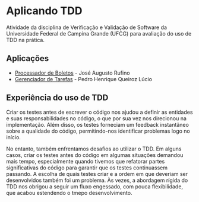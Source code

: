 # Aplicando TDD

Atividade da disciplina de Verificação e Validação de Software da Universidade Federal de Campina Grande (UFCG) para avaliação do uso de TDD na prática.

## Aplicações

- [Processador de Boletos](https://github.com/jaugustorufino/tdd-applying/tree/main/payment-processor) - José Augusto Rufino
- [Gerenciador de Tarefas](https://github.com/jaugustorufino/tdd-applying/tree/main/task-manager) - Pedro Henrique Queiroz Lúcio

## Experiência do uso de TDD

Criar os testes antes de escrever o código nos ajudou a definir as entidades e suas responsabilidades no código, o que por sua vez nos direcionou na implementação. Além disso, os testes forneciam um feedback instantâneo sobre a qualidade do código, permitindo-nos identificar problemas logo no início.

No entanto, também enfrentamos desafios ao utilizar o TDD. Em alguns casos, criar os testes antes do código em algumas situações demandou mais tempo, especialmente quando tivemos que refatorar partes significativas do código para garantir que os testes continuassem passando. A escolha de quais testes criar e a ordem em que deveriam ser desenvolvidos também foi um problema. Às vezes, a abordagem rígida do TDD nos obrigou a seguir um fluxo engessado, com pouca flexibilidade, que acabou estendendo o tmepo desenvolvimento.
